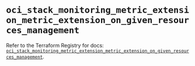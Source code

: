 # `oci_stack_monitoring_metric_extension_metric_extension_on_given_resources_management`

Refer to the Terraform Registry for docs: [`oci_stack_monitoring_metric_extension_metric_extension_on_given_resources_management`](https://registry.terraform.io/providers/oracle/oci/7.19.0/docs/resources/stack_monitoring_metric_extension_metric_extension_on_given_resources_management).
